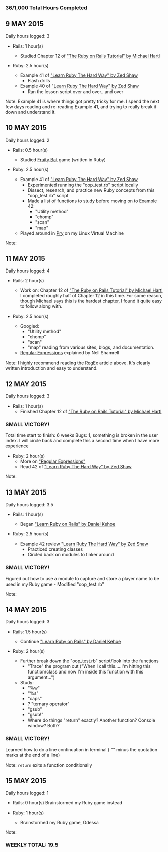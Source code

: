 ### 36/1,000 Total Hours Completed

## 9 MAY 2015
Daily hours logged: 3

- Rails: 1 hour(s)
	- Studied Chapter 12 of ["The Ruby on Rails Tutorial" by Michael Hartl](http://www.railstutorial.org "Ruby On Rails Tutorial")
	
- Ruby: 2.5 hour(s)
	- Example 41 of ["Learn Ruby The Hard Way" by Zed Shaw](http://www.learnrubythehardway.org/book "LRTHW Book")
		- Flash drills
	- Example 40 of ["Learn Ruby The Hard Way" by Zed Shaw](http://www.learnrubythehardway.org/book "LRTHW Book")
		- Ran the lesson script over and over...and over
	
Note: Example 41 is where things got pretty tricky for me. I spend the next few days reading and re-reading
Example 41, and trying to really break it down and understand it.

## 10 MAY 2015
Daily hours logged: 2

- Rails: 0.5 hour(s)
	- Studied [Fruity Bat](https://www.youtube.com/watch?v=QtIlyU2Br3o "Fruit Bat Ruby Game") game (written in Ruby)
	
- Ruby: 2.5 hour(s)
	- Example 41 of ["Learn Ruby The Hard Way" by Zed Shaw](http://www.learnrubythehardway.org/book "LRTHW Book")
		- Experimented running the "oop_test.rb" script locally
		- Dissect, research, and practice new Ruby concepts from this "oop_test.rb" script
		- Made a list of functions to study before moving on to Example 42:
			- "Utility method"
			- "chomp"
			- "scan"
			- "map"
	- Played around in [Pry](http://pryrepl.org/ "Pry") on my Linux Virtual Machine
	
Note: 

## 11 MAY 2015
Daily hours logged: 4

- Rails: 2 hour(s)
	- Work on: Chapter 12 of ["The Ruby on Rails Tutorial" by Michael Hartl](http://www.railstutorial.org "Ruby On Rails Tutorial")
	I completed roughly half of Chapter 12 in this time. For some reason, though Michael says this
	is the hardest chapter, I found it quite easy to follow along with.
	
- Ruby: 2.5 hour(s)
	- Googled:
		- "Utility method"
		- "chomp"
		- "scan"
		- "map"
		reading from various sites, blogs, and documentation.
	- [Regular Expressions](https://www.blueboxcloud.com/insight/blog-article/using-regular-expressions-in-ruby-part-1-of-3 "REGEX by Nell Shamrell") explained by Nell Shamrell
	
Note: I highly recommend reading the RegEx article above. It's clearly written introduction and easy to understand.

## 12 MAY 2015
Daily hours logged: 3

- Rails: 1 hour(s)
	- Finished Chapter 12 of ["The Ruby on Rails Tutorial" by Michael Hartl](http://www.railstutorial.org "Ruby On Rails Tutorial")
### SMALL VICTORY! 
Total time start to finish: 6 weeks
Bugs: 1, something is broken in the user index.
I will circle back and complete this a second time when I have more experience
	
- Ruby: 2 hour(s)
	- More on ["Regular Expressions"](http://www.regular-expressions.info/ruby.html "RegEx Info")
	- Read 42 of ["Learn Ruby The Hard Way" by Zed Shaw](http://www.learnrubythehardway.org/book "LRTHW Book")
	
Note: 

## 13 MAY 2015
Daily hours logged: 3.5

- Rails: 1 hour(s)
	- Began ["Learn Ruby on Rails" by Daniel Kehoe](http://www.learn-rails.com "Learn Rails")
	
- Ruby: 2.5 hour(s)
	- Example 42 review ["Learn Ruby The Hard Way" by Zed Shaw](http://www.learnrubythehardway.org/book "LRTHW Book")
		- Practiced creating classes
		- Circled back on modules to tinker around
### SMALL VICTORY!
Figured out how to use a module to capture and store a player name to be used in my Ruby game
		- Modified "oop_test.rb"
	
Note: 

## 14 MAY 2015
Daily hours logged: 3

- Rails: 1.5 hour(s)
	- Continue ["Learn Ruby on Rails" by Daniel Kehoe](http://www.learn-rails.com "Learn Rails")

-   Ruby: 2 hour(s)
	- Further break down the "oop_test.rb" script/look into the functions
		- "Trace" the program out
		("When I call this.....I'm hitting this function/class and now I'm inside this function with this argument...")
	- Study:
		- "%w"
		- "%s"
		- "caps"
		- ? "ternary operator"
		- "gsub"
		- "gsub!"
		- Where do things "return" exactly? Another function? Console window? Both?
### SMALL VICTORY!
Learned how to do a line continuation in terminal
( "\" minus the quotation marks at the end of a line)
		
		
Note: `return` exits a function conditionally

## 15 MAY 2015
Daily hours logged: 1

- Rails: 0 hour(s)
Brainstormed my Ruby game instead
	
- Ruby: 1 hour(s)
	- Brainstormed my Ruby game, Odessa
	
Note: 
### WEEKLY TOTAL: 19.5



